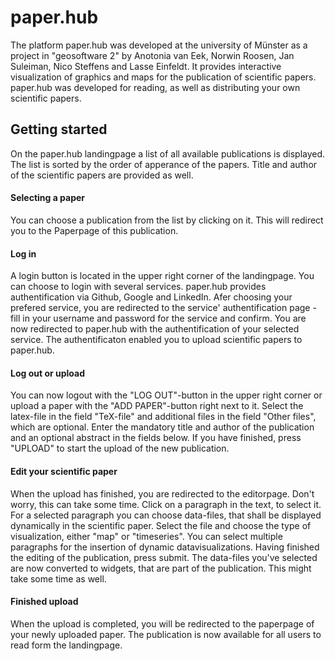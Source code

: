 # paper.hub

The platform paper.hub was developed at the university of Münster as a project in "geosoftware 2" by Anotonia van Eek, Norwin Roosen, Jan Suleiman, Nico Steffens and Lasse Einfeldt.
It provides interactive visualization of graphics and maps for the publication of scientific papers. paper.hub was developed for reading, as well  as distributing your own scientific papers.

## Getting started

On the paper.hub landingpage a list of all available publications is displayed. The list is sorted by the order of apperance of the papers. Title and author of the scientific papers are provided as well. 

#### Selecting a paper
You can choose a publication from the list by clicking on it. This will redirect you to the Paperpage of this publication.

#### Log in
A login button is located in the upper right corner of the landingpage. You can choose to login with several services. paper.hub provides authentification via Github, Google and LinkedIn. Afer choosing your prefered service, you are redirected to the service' authentification page - fill in your username and password for the service and confirm. You are now redirected to paper.hub with the authentification of your selected service. The authentificaton enabled you to upload scientific papers to paper.hub.

#### Log out or upload
You can now logout with the "LOG OUT"-button in the upper right corner or upload a paper with the "ADD PAPER"-button right next to it. Select the latex-file in the field "TeX-file" and additional files in the field "Other files", which are optional. Enter the mandatory title and author of the publication and an optional abstract in the fields below. If you have finished, press "UPLOAD" to start the upload of the new publication.

#### Edit your scientific paper
When the upload has finished, you are redirected to the editorpage. Don't worry, this can take some time.
Click on a paragraph in the text, to select it. For a selected paragraph you can choose data-files, that shall be displayed dynamically in the scientific paper. Select the file and choose the type of visualization, either "map" or "timeseries". You can select multiple paragraphs for the insertion of dynamic datavisualizations.
Having finished the editing of the publication, press submit. The data-files you've selected are now converted to widgets, that are part of the publication. This might take some time as well.

#### Finished upload
When the upload is completed, you will be redirected to the paperpage of your newly uploaded paper. The publication is now available for all users to read form the landingpage. 
